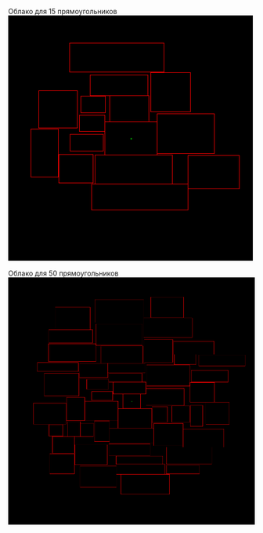 Облако для 15 прямоугольников
![Cloud from 15 rectangles](Images/test.bmp "Cloud from 15 rectangles")

Облако для 50 прямоугольников
![Cloud from 50 rectangles](Images/test2.bmp "Cloud from 50 rectangles")
